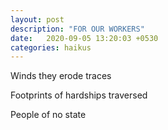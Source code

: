 ```yaml
---
layout: post
description: "FOR OUR WORKERS"
date:   2020-09-05 13:20:03 +0530
categories: haikus
---
```

Winds they erode traces

Footprints of hardships traversed

People of no state
